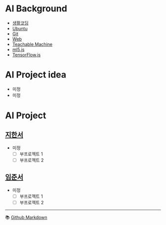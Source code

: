 # AI Background
- [생활코딩](https://opentutorials.org/course/1)
- [Ubuntu](./background/ubuntu.md)
- [Git](./background/git.md)
- [Web](./background/web.md)
- [Teachable Machine](./background/teachable.md)
- [ml5.js](./background/ml5.md)
- [TensorFlow.js](./background/tensorflowjs.md)

# AI Project idea
- 미정
- 미정

# AI Project
## [지한서](./han-seo/project.md) 
- 미정  
  - [ ] 부프로젝트 1
  - [ ] 부프로젝트 2

## [임준서](./joon-seo/project.md)
- 미정  
  - [ ] 부프로젝트 1
  - [ ] 부프로젝트 2

---

:books: [Github Markdown](https://docs.github.com/en/get-started/writing-on-github/getting-started-with-writing-and-formatting-on-github/basic-writing-and-formatting-syntax)
